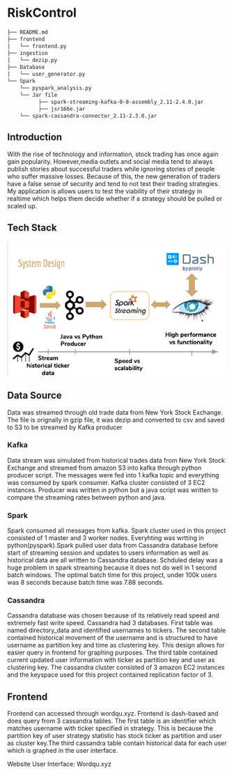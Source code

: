 # RiskControl
    ├── README.md
    ├── frontend
    │   └── frontend.py
    ├── ingestion
    │   └── dezip.py
    ├── Database
    |   └── user_generator.py
    └── Spark
        └── pyspark_analysis.py
        └── Jar file
              ├── spark-streaming-kafka-0-8-assembly_2.11-2.4.0.jar
              ├── jsr166e.jar
		└── spark-cassandra-connector_2.11-2.3.0.jar
## Introduction

With the rise of technology and information, stock trading has once again gain popularity.
However,media outlets and social media tend to always publish stories about successful traders
while ignoring stories of people who suffer massive losses. Because of this, the new generation
of traders have a false sense of security and tend to not test their trading strategies. 
My application is allows users to test the viability of their strategy in realtime which helps them
decide whether if a strategy should be pulled or scaled up.
## Tech Stack
![pipeline](pipeline.png)

## Data Source 
Data was streamed through old trade data from New York Stock Exchange. The file is orignally in gzip file, it was dezip and converted to csv and saved to S3 to be streamed by Kafka producer
### Kafka
Data stream was simulated from historical trades data from New York Stock Exchange and streamed from 
amazon S3 into kafka through python producer script. The messages were fed into 1 kafka topic and everything
was consumed by spark consumer. Kafka cluster consisted of 3 EC2 instances. Producer was written in python but 
a java script was written to compare the streaming rates between python and java. 

### Spark
Spark consumed all messages from kafka. Spark cluster used in this project consisted of 1 master and 3 worker
nodes. Everyhting was wrtting in python(pyspark).Spark pulled user data from Cassandra database before start of 
streaming session and updates to users information as well as historical data are all written to Cassandra database.
Schduled delay was a huge problem in spark streaming because it does not do well in 1 second batch windows. The optimal 
batch time for this project, under 100k users was 8 seconds because batch time was 7.88 seconds. 

### Cassandra 
Cassandra database was chosen because of its relatively read speed and extremely fast write speed. Cassandra had 3 databases. First table was named directory_data and identified usernames to tickers. The second table contained historical movement of the username and is structured to have username as partition key and time as clustering key. This design allows for easier
query in frontend for graphing purposes. The third table contained current updated user information with ticker as partition key and user as clustering key. The cassandra cluster consisted of 3 amazon EC2 instances and the keyspace used for this project contained replication factor of 3. 

## Frontend 
Frontend can accessed through wordqu.xyz. Frontend is dash-based and does query from 3 cassandra tables. The first table is an identifier which matches username with ticker specified in strategy. This is because the partition key of user strategy statistic has stock ticker as partition and user as cluster key.The third cassandra table contain historical data for each user which is graphed in the user interface.

Website User Interface: Wordqu.xyz

